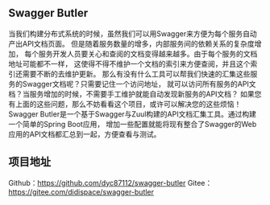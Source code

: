 ## Swagger Butler
当我们构建分布式系统的时候，虽然我们可以用Swagger来方便为每个服务自动产出API文档页面。
但是随着服务数量的增多，内部服务间的依赖关系的复杂度增加，
每个服务开发人员要关心和查阅的文档变得越来越多。由于每个服务的文档地址可能都不一样，
这使得不得不维护一个文档的索引来方便查阅，并且这个索引还需要不断的去维护更新。
那么有没有什么工具可以帮我们快速的汇集这些服务的Swagger文档呢？只需要记住一个访问地址，
就可以访问所有服务的API文档？当服务增加的时候，不需要手工维护就能自动发现新服务的API文档？
如果您有上面的这些问题，那么不妨看看这个项目，或许可以解决您的这些烦恼！
Swagger Butler是一个基于Swagger与Zuul构建的API文档汇集工具。通过构建一个简单的Spring Boot应用，
增加一些配置就能将现有整合了Swagger的Web应用的API文档都汇总到一起，方便查看与测试。

## 项目地址
Github：https://github.com/dyc87112/swagger-butler
Gitee：https://gitee.com/didispace/swagger-butler